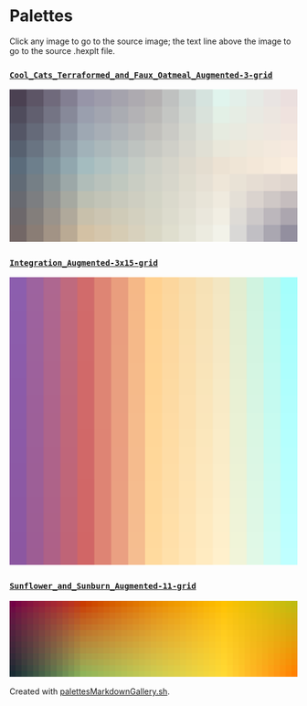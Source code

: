 # Palettes

Click any image to go to the source image; the text line above the image to go to the source .hexplt file.

### [`Cool_Cats_Terraformed_and_Faux_Oatmeal_Augmented-3-grid`](Cool_Cats_Terraformed_and_Faux_Oatmeal_Augmented-3-grid.hexplt)

[ ![Cool_Cats_Terraformed_and_Faux_Oatmeal_Augmented-3-grid.png](Cool_Cats_Terraformed_and_Faux_Oatmeal_Augmented-3-grid.png) ](Cool_Cats_Terraformed_and_Faux_Oatmeal_Augmented-3-grid.png)

### [`Integration_Augmented-3x15-grid`](Integration_Augmented-3x15-grid.hexplt)

[ ![Integration_Augmented-3x15-grid.png](Integration_Augmented-3x15-grid.png) ](Integration_Augmented-3x15-grid.png)

### [`Sunflower_and_Sunburn_Augmented-11-grid`](Sunflower_and_Sunburn_Augmented-11-grid.hexplt)

[ ![Sunflower_and_Sunburn_Augmented-11-grid.png](Sunflower_and_Sunburn_Augmented-11-grid.png) ](Sunflower_and_Sunburn_Augmented-11-grid.png)

Created with [palettesMarkdownGallery.sh](https://github.com/earthbound19/_ebDev/blob/master/scripts/imgAndVideo/palettesMarkdownGallery.sh).
